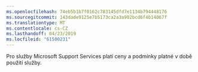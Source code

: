 ```yaml
---
ms.openlocfilehash: 74eb5b1b7f0162c783145dfd7e1134b794448176
ms.sourcegitcommit: 143dade9125e7b5173ca2a3a902bcd6f4b14067f
ms.translationtype: MT
ms.contentlocale: cs-CZ
ms.lasthandoff: 04/23/2019
ms.locfileid: "61500231"
---
```

Pro služby Microsoft Support Services platí ceny a podmínky platné v době použití služby.
